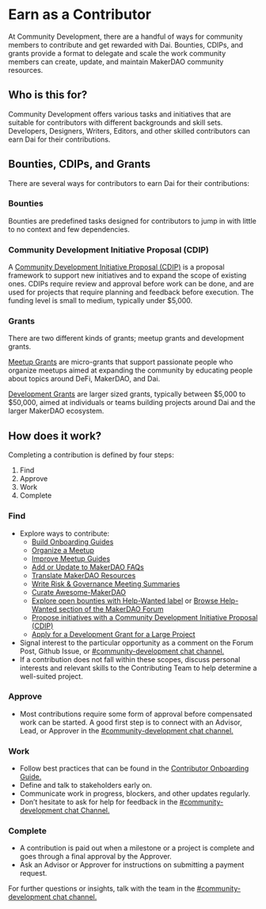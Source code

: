 # Earn as a Contributor

At Community Development, there are a handful of ways for community members to contribute and get rewarded with Dai. Bounties, CDIPs, and grants provide a format to delegate and scale the work community members can create, update, and maintain MakerDAO community resources.

## Who is this for?

Community Development offers various tasks and initiatives that are suitable for contributors with different backgrounds and skill sets. Developers, Designers, Writers, Editors, and other skilled contributors can earn Dai for their contributions.

## Bounties, CDIPs, and Grants

There are several ways for contributors to earn Dai for their contributions:

### **Bounties**

Bounties are predefined tasks designed for contributors to jump in with little to no context and few dependencies.

### **Community Development Initiative Proposal (CDIP)**

A [Community Development Initiative Proposal (CDIP)](./cdip-explainer.md) is a proposal framework to support new initiatives and to expand the scope of existing ones. CDIPs require review and approval before work can be done, and are used for projects that require planning and feedback before execution. The funding level is small to medium, typically under \$5,000.

### **Grants**

There are two different kinds of grants; meetup grants and development grants.

[Meetup Grants](../meetups/README.md) are micro-grants that support passionate people who organize meetups aimed at expanding the community by educating people about topics around DeFi, MakerDAO, and Dai.

[Development Grants](../grants/README.md) are larger sized grants, typically between $5,000 to $50,000, aimed at individuals or teams building projects around Dai and the larger MakerDAO ecosystem.

## How does it work?

Completing a contribution is defined by four steps:

1. Find
1. Approve
1. Work
1. Complete

### Find

- Explore ways to contribute:
  - [Build Onboarding Guides](./onboarding/README.md)
  - [Organize a Meetup](../meetups/README.md)
  - [Improve Meetup Guides](../meetups/README.md)
  - [Add or Update to MakerDAO FAQs](../makerdao-mcd-faqs/README.md)
  - [Translate MakerDAO Resources](../translations/README.md)
  - [Write Risk & Governance Meeting Summaries](./gnr-summary-guide.md)
  - [Curate Awesome-MakerDAO](https://github.com/makerdao/awesome-makerdao)
  - [Explore open bounties with Help-Wanted label](https://github.com/makerdao/community/projects/2?card_filter_query=label%3A%22help+wanted%22) or [Browse Help-Wanted section of the MakerDAO Forum](https://forum.makerdao.com/c/comm-dev/help-wanted/11)
  - [Propose initiatives with a Community Development Initiative Proposal (CDIP)](./contributor-onboarding-guide.md)
  - [Apply for a Development Grant for a Large Project](../grants/README.md)
- Signal interest to the particular opportunity as a comment on the Forum Post, Github Issue, or [#community-development chat channel.](https://chat.makerdao.com/channel/community-development)
- If a contribution does not fall within these scopes, discuss personal interests and relevant skills to the Contributing Team to help determine a well-suited project.

### Approve

- Most contributions require some form of approval before compensated work can be started. A good first step is to connect with an Advisor, Lead, or Approver in the [#community-development chat channel.](https://chat.makerdao.com/channel/community-development)

### Work

- Follow best practices that can be found in the [Contributor Onboarding Guide.](./contributor-onboarding-guide.md)
- Define and talk to stakeholders early on.
- Communicate work in progress, blockers, and other updates regularly.
- Don’t hesitate to ask for help for feedback in the [#community-development chat Channel.](https://chat.makerdao.com/channel/community-development)

### Complete

- A contribution is paid out when a milestone or a project is complete and goes through a final approval by the Approver.
- Ask an Advisor or Approver for instructions on submitting a payment request.

For further questions or insights, talk with the team in the [#community-development chat channel.](https://chat.makerdao.com/channel/community-development)
